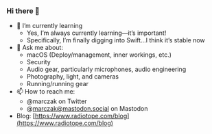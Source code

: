 ### Hi there 👋

<!-- - 🔭 I’m currently working on -->
- 🌱 I’m currently learning
    - Yes, I’m always currently learning—it’s important!
    - Specifically, I’m finally digging into Swift...I think it’s stable now
- 💬 Ask me about:
    - macOS (Deploy/management, inner workings, etc.)
    - Security
    - Audio gear, particularly microphones, audio engineering
    - Photography, light, and cameras
    - Running/running gear
- 📫 How to reach me:
    - @marczak on Twitter
    - @marczak@mastodon.social on Mastodon
- Blog: 
[https://www.radiotope.com/blog](https://www.radiotope.com/blog)
